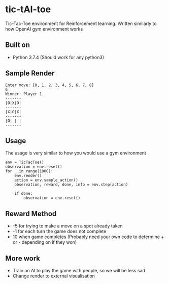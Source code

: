 # tic-tAI-toe
Tic-Tac-Toe environment for Reinforcement learning. Written similarly to how OpenAI gym environment works

## Built on
* Python 3.7.4 (Should work for any python3)

## Sample Render
```
Enter move: [0, 1, 2, 3, 4, 5, 6, 7, 8]
6
Winner: Player 1
-------
|O|X|O|
-------
|X|O|X|
-------
|O| | |
-------
```
## Usage
The usage is very similar to how you would use a gym environment
```
env = TicTacToe()
observation = env.reset()
for _ in range(1000):
    env.render()
    action = env.sample_action()
    observation, reward, done, info = env.step(action)

    if done:
        observation = env.reset()
```
## Reward Method
* -5 for trying to make a move on a spot already taken
* -1 for each turn the game does not complete
* 10 when game completes (Probably need your own code to determine + or - depending on if they won)

## More work
* Train an AI to play the game with people, so we will be less sad
* Change render to external visualisation
